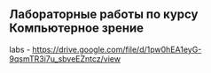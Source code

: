 ## Лабораторные работы по курсу Компьютерное зрение
labs - https://drive.google.com/file/d/1pw0hEA1eyG-9qsmTR3i7u_sbveEZntcz/view
